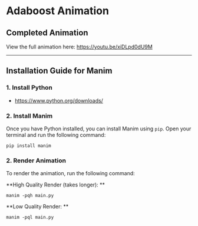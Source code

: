 # Adaboost Animation

## Completed Animation
View the full animation here: https://youtu.be/xiDLpd0dU9M

---

## Installation Guide for Manim

### 1. Install Python
- https://www.python.org/downloads/

### 2. Install Manim
Once you have Python installed, you can install Manim using `pip`. Open your terminal and run the following command:

```
pip install manim
```

### 2. Render Animation
To render the animation, run the following command: 

**High Quality Render (takes longer): **
```
manim -pqh main.py
```

**Low Quality Render: **
```
manim -pql main.py
```

